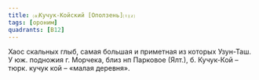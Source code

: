 ```yaml
---
title: ⒜Кучук-Койский [Оползень]⒯⒵
tags: [ороним]
quadrants: [В12]
---
```


Хаос скальных глыб, самая большая и приметная из которых Узун-Таш. У юж.
подножия г. Морчека, близ нп Парковое (Ялт.), б. Кучук-Кой – тюрк. кучук кой –
«малая деревня».
